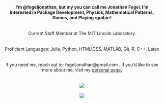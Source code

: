 <p align="center">
  <b>I’m @fogeljonathan, but my you can call me Jonathan Fogel. I’m interested in Package Development, Physics, Mathematical Patterns, Games, and Playing :guitar:!</b><br>
  <br><br>
  </b>Current Staff Member at The MIT Lincoln Laboratory.<br>
  <br><br>
  </b>Proficient Languages: Julia, Python, HTML\CSS, MATLAB, Git, R, C++, Latex<br>
  <br><br>
  </b>If you need me, reach out to: fogeljonathan@gmail.com . If you'd like to see more about me, visit my <a href="https://fogeljonathan.github.io">personal page. </a><br>
  <br><br>
  <img align="center" src="https://github-readme-stats.vercel.app/api?username=fogeljonathan&show_icons=true" />
  <br><br>
  <img align="center" src="https://github-readme-stats.vercel.app/api/top-langs/?username=fogeljonathan&exclude_repo=Diamond-Analysis-in-R" />
</p>
